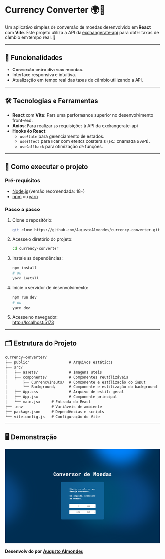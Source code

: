 # Currency Converter 🌍💱

Um aplicativo simples de conversão de moedas desenvolvido em **React** com **Vite**. Este projeto utiliza a API da [exchangerate-api](https://www.exchangerate-api.com/) para obter taxas de câmbio em tempo real. 🚀  

---

## 🎯 Funcionalidades  

- Conversão entre diversas moedas.  
- Interface responsiva e intuitiva.  
- Atualização em tempo real das taxas de câmbio utilizando a API.  

---

## 🛠️ Tecnologias e Ferramentas  

- **React** com **Vite**: Para uma performance superior no desenvolvimento front-end.  
- **Axios**: Para realizar as requisições à API da exchangerate-api.  
- **Hooks do React**:  
  - `useState` para gerenciamento de estados.  
  - `useEffect` para lidar com efeitos colaterais (ex.: chamada à API).  
  - `useCallback` para otimização de funções.  

---

## 🚀 Como executar o projeto  

### Pré-requisitos  

- [Node.js](https://nodejs.org/) (versão recomendada: 18+)  
- [npm](https://www.npmjs.com/) ou [yarn](https://yarnpkg.com/)  

### Passo a passo  

1. Clone o repositório:  
   ```bash
   git clone https://github.com/AugustoAlmondes/currency-converter.git
   ```  

2. Acesse o diretório do projeto:  
   ```bash
   cd currency-converter
   ```  

3. Instale as dependências:  
   ```bash
   npm install
   # ou
   yarn install
   ``` 

4. Inicie o servidor de desenvolvimento:  
   ```bash
   npm run dev
   # ou
   yarn dev
   ```  

5. Acesse no navegador:  
   [http://localhost:5173](http://localhost:5173)  

---

## 🗂️ Estrutura do Projeto  

```plaintext
currency-converter/
├── public/                  # Arquivos estáticos
├── src/
│   ├── assets/              # Imagens uteis
│   ├── components/          # Componentes reutilizáveis
│       ├── CurrencyInputs/  # Componente e estilização do input
│       └── Background/      # Componente e estilização do background
│   ├── App.css              # Arquivo de estilo geral
│   ├── App.jsx              # Componente principal
│   └── main.jsx     # Entrada do React
├── .env             # Variáveis de ambiente
├── package.json     # Dependências e scripts
└── vite.config.js   # Configuração do Vite
```  

---

## 🖥️ Demonstração  

![Captura de Tela do Currency Converter](public/model.png)

**Desenvolvido por [Augusto Almondes](https://github.com/AugustoAlmondes)**  
```  
